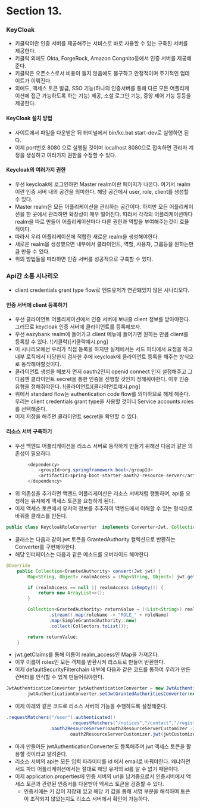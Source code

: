 # Section 13.

### KeyCloak
- 키클락이란 인증 서버를 제공해주는 서비스로 바로 사용할 수 있는 구축된 서버를 제공한다.
- 키클락 외에도 Okta, ForgeRock, Amazon Congnito등에서 인증 서버를 제공해준다.
- 키클락은 오픈소스로서 비용이 들지 않음에도 불구하고 안정적이며 주기적인 업데이트가 이뤄진다.
- 외에도, 액세스 토큰 발급, SSO 기능(하나의 인증서버를 통해 다른 모든 어플리케이션에 접근 가능하도록 하는 기능) 제공, 소셜 로그인 기능, 중앙 제어 기능 등등을 제공한다.

#### KeyCloak 설치 방법
- 사이트에서 파일을 다운받은 뒤 터미널에서 bin/kc.bat start-dev로 실행하면 된다.
- 이제 port번호 8080 으로 실행될 것이며 localhost 8080으로 접속하면 관리자 계정을 생성하고 여러가지 권한을 수정할 수 있다.

#### Keycloak의 여러가지 권한
- 우선 keycloak에 로그인하면 Master realm이란 페이지가 나온다. 여기서 realm이란 인증 서버 내의 공간을 의미한다. 해당 공간에서 user, role, client를 생성할 수 있다.
- Master realm은 모든 어플리케이션을 관리하는 공간이다. 하지만 모든 어플리케이션을 한 곳에서 관리하면 확장성이 매우 떨어진다. 따라서 각각의 어플리케이션마다 realm을 따로 만들어 어플리케이션마다 다른 권한과 역할을 부여해주는것이 효율적이다.
- 따라서 우리 어플리케이션에 적합한 새로운 realm을 생성해야한다.
- 새로운 realm을 생성했으면 내부에서 클라이언트, 역할, 사용자, 그룹등을 원하는만큼 만들 수 있다.
- 위의 방법들을 따라하면 인증 서버를 성공적으로 구축할 수 있다.

### Api간 소통 시나리오
- client credentials grant type flow로 엔드유저가 연관돼있지 않은 시나리오다.

#### 인증 서버에 client 등록하기
- 우선 클라이언트 어플리케이션에서 인증 서버에 보내줄 client 정보를 받아야한다. 그러므로 keycloak 인증 서버에 클라이언트를 등록해보자.
- 우선 eazybank realm에 들어가고 client 메뉴에 들어가면 원하는 만큼 client를 등록할 수 있다.
!(키클락)[키클락예시.png]
 - 이 시나리오에선 우리가 직접 등록을 하지만 실제에서는 서드 파티에서 요청을 하고 내부 로직에서 타당한지 검사한 후에 keycloak에 클라이언트 등록을 해주는 방식으로 동작해야할것이다.
- 클라이언트 생성을 해보자 먼저 oauth2인지 openid connect 인지 설정해주고 그 다음엔 클라이언트 secret을 통한 인증을 진행할 것인지 정해줘야한다. 이후 인증 유형을 정해줘야한다.
!(클라이언트)[클라이언트예시.png]
- 위에서 standard flow는 authentication code flow를 의미하므로 해제 해준다. 우리는 client credentials grant type을 사용할 것이니 Service accounts roles를 선택해준다.
- 이제 저장을 해주면 클라이언트 secret을 확인할 수 있다.

#### 리소스 서버 구축하기
- 우선 백엔드 어플리케이션을 리소스 서버로 동작하게 만들기 위해선 다음과 같은 의존성이 필요하다.
```java
		<dependency>
			<groupId>org.springframework.boot</groupId>
			<artifactId>spring-boot-starter-oauth2-resource-server</artifactId>
		</dependency>
```
- 위 의존성을 추가하면 백엔드 어플리케이션은 리소스 서버처럼 행동하며, api를 요청하는 유저에게 액세스 토큰을 요청하게 된다.
- 이제 액세스 토큰에서 유저의 정보를 추추하여 백엔드에서 이해할 수 있는 형식으로 바꿔줄 클래스를 만든다.
```java
public class KeycloakRoleConverter  implements Converter<Jwt, Collection<GrantedAuthority>> {
```
- 클래스는 다음과 같이 jwt 토큰을 GrantedAuthority 컬렉션으로 반환하는 Converter를 구현해야한다.
- 해당 인터페이스는 다음과 같은 메소드를 오버라이드 해야한다.
```java
@Override
    public Collection<GrantedAuthority> convert(Jwt jwt) {
        Map<String, Object> realmAccess = (Map<String, Object>) jwt.getClaims().get("realm_access");

        if (realmAccess == null || realmAccess.isEmpty()) {
            return new ArrayList<>();
        }

        Collection<GrantedAuthority> returnValue = ((List<String>) realmAccess.get("roles"))
                .stream().map(roleName -> "ROLE_" + roleName)
                .map(SimpleGrantedAuthority::new)
                .collect(Collectors.toList());

        return returnValue;
    }
```
- jwt.getClaims를 통해 이름이 realm_access인 Map을 가져온다.
- 이후 이름이 roles인 모든 객체를 반환시켜 리스트로 만들어 반환한다.
- 이제 defaultSecurityFilterchain 내부에 다음과 같은 코드를 통하여 우리가 만든 컨버터를 인식할 수 있게 만들어줘야한다.
```java
JwtAuthenticationConverter jwtAuthenticationConverter = new JwtAuthenticationConverter();
        jwtAuthenticationConverter.setJwtGrantedAuthoritiesConverter(new KeycloakRoleConverter());
```
- 이제 아래와 같은 코드로 리소스 서버의 기능을 수행하도록 설정해준다.
```java
.requestMatchers("/user").authenticated()
                        .requestMatchers("/notices","/contact","/register").permitAll())
                .oauth2ResourceServer(oauth2ResourceServerCustomizer ->
                        oauth2ResourceServerCustomizer.jwt(jwtCustomizer -> jwtCustomizer.jwtAuthenticationConverter(jwtAuthenticationConverter)));
```
- 아까 만들어둔 jwtAuthenticationConverter도 등록해주며 jwt 액세스 토큰을 활용할 것이라고 알려준다.
- 리소스 서버의 api는 모든 입력 파라미터를 id 에서 email로 바꿔야한다. 왜냐하면 서드 파티 어플리케이션에서는 절대로 해당 유저의 id를 알 수 없기 때문이다.
- 이제 application.properties에 인증 서버의 url을 남겨줌으로서 인증서버에서 액세스 토큰과 관련된 인증서를 다운받아 액세스 토큰을 검증할 수 있다.
  - 인증서에는 키 값이 저장돼 있고 해당 키 값을 통해 서명 부분을 해석하여 토큰이 조작되지 않았는지도 리소스 서버에서 확인이 가능하다.
